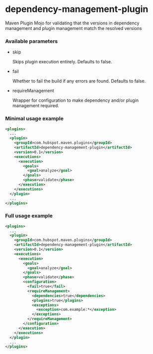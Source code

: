 # dependency-management-plugin

Maven Plugin Mojo for validating that the versions in dependency management and plugin management match the resolved versions

### Available parameters

* skip

    Skips plugin execution entirely. Defaults to false.

* fail

    Whether to fail the build if any errors are found.  Defaults to false.

* requireManagement

    Wrapper for configuration to make dependency and/or plugin management required.

### Minimal usage example

```xml
<plugins>
  ...
  <plugin>
    <groupId>com.hubspot.maven.plugins</groupId>
    <artifactId>dependency-management-plugin</artifactId>
    <version>0.1</version>
    <executions>
      <execution>
        <goals>
          <goal>analyze</goal>
        </goals>
        <phase>validate</phase>
      </execution>
    </executions>
  </plugin>
  ...
</plugins>
```

### Full usage example

```xml
<plugins>
  ...
  <plugin>
    <groupId>com.hubspot.maven.plugins</groupId>
    <artifactId>dependency-management-plugin</artifactId>
    <version>0.1</version>
    <executions>
      <execution>
        <goals>
          <goal>analyze</goal>
        </goals>
        <phase>validate</phase>
        <configuration>
          <fail>true</fail>
          <requireManagement>
            <dependencies>true</dependencies>
            <plugins>true</plugins>
            <exceptions>
              <exception>com.example:*</exception>
            </exceptions>
          </requireManagement>
        </configuration>
      </execution>
    </executions>
  </plugin>
  ...
</plugins>
```

